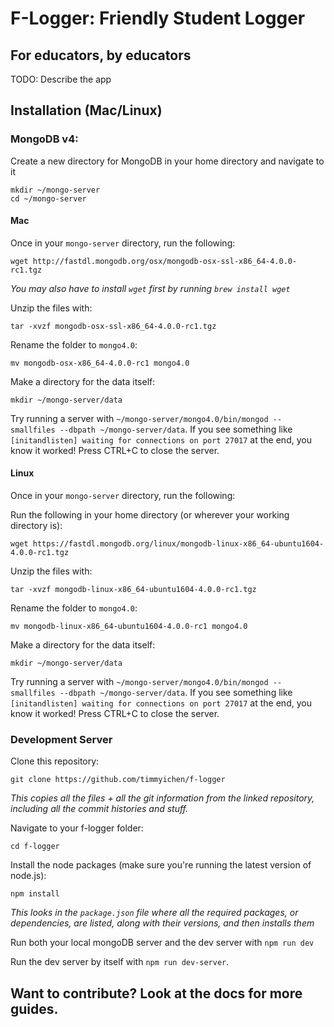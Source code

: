 # F-Logger: Friendly Student Logger
## For educators, by educators

TODO: Describe the app

## Installation (Mac/Linux)

### MongoDB v4:


Create a new directory for MongoDB in your home directory and navigate to it
```
mkdir ~/mongo-server
cd ~/mongo-server
```

#### Mac

Once in your `mongo-server` directory, run the following:

```
wget http://fastdl.mongodb.org/osx/mongodb-osx-ssl-x86_64-4.0.0-rc1.tgz
```
*You may also have to install `wget` first by running `brew install wget`*

Unzip the files with:

```
tar -xvzf mongodb-osx-ssl-x86_64-4.0.0-rc1.tgz
```

Rename the folder to `mongo4.0`:

```
mv mongodb-osx-x86_64-4.0.0-rc1 mongo4.0
```

Make a directory for the data itself:

```
mkdir ~/mongo-server/data
```

Try running a server with `~/mongo-server/mongo4.0/bin/mongod --smallfiles --dbpath ~/mongo-server/data`.  If you see something like `[initandlisten] waiting for connections on port 27017` at the end, you know it worked!  Press CTRL+C to close the server.

#### Linux

Once in your `mongo-server` directory, run the following:

Run the following in your home directory (or wherever your working directory is):

```
wget https://fastdl.mongodb.org/linux/mongodb-linux-x86_64-ubuntu1604-4.0.0-rc1.tgz
```

Unzip the files with:

```
tar -xvzf mongodb-linux-x86_64-ubuntu1604-4.0.0-rc1.tgz
```

Rename the folder to `mongo4.0`:

```
mv mongodb-linux-x86_64-ubuntu1604-4.0.0-rc1 mongo4.0
```

Make a directory for the data itself:

```
mkdir ~/mongo-server/data
```

Try running a server with `~/mongo-server/mongo4.0/bin/mongod --smallfiles --dbpath ~/mongo-server/data`.  If you see something like `[initandlisten] waiting for connections on port 27017` at the end, you know it worked!  Press CTRL+C to close the server.

### Development Server

Clone this repository:

```
git clone https://github.com/timmyichen/f-logger
```
*This copies all the files + all the git information from the linked repository, including all the commit histories and stuff.*

Navigate to your f-logger folder:

```
cd f-logger
```

Install the node packages (make sure you're running the latest version of node.js):

```
npm install
```
*This looks in the `package.json` file where all the required packages, or dependencies, are listed, along with their versions, and then installs them*

Run both your local mongoDB server and the dev server with `npm run dev`

Run the dev server by itself with `npm run dev-server`.

## Want to contribute?  Look at the docs for more guides.